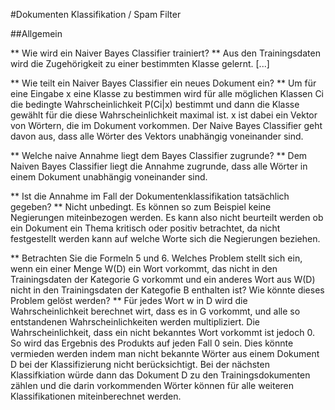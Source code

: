 #Dokumenten Klassifikation / Spam Filter

##Allgemein

** Wie wird ein Naiver Bayes Classifier trainiert? **
Aus den Trainingsdaten wird die Zugehörigkeit zu einer bestimmten Klasse gelernt.
[...]

** Wie teilt ein Naiver Bayes Classifier ein neues Dokument ein? **
Um für eine Eingabe x eine Klasse zu bestimmen wird für alle möglichen Klassen Ci die bedingte Wahrscheinlichkeit P(Ci|x) bestimmt und dann die Klasse gewählt für die diese Wahrscheinlichkeit maximal ist. x ist dabei ein Vektor von Wörtern, die im Dokument vorkommen. Der Naive Bayes Classifier geht davon aus, dass alle Wörter des Vektors unabhängig voneinander sind. 

** Welche naive Annahme liegt dem Bayes Classifier zugrunde? **
Dem Naiven Bayes Classifier liegt die Annahme zugrunde, dass alle Wörter in einem Dokument unabhängig voneinander sind. 

** Ist die Annahme im Fall der Dokumentenklassifikation tatsächlich gegeben? **
Nicht unbedingt. Es können so zum Beispiel keine Negierungen miteinbezogen werden. Es kann also nicht beurteilt werden ob ein Dokument ein Thema kritisch oder positiv betrachtet, da nicht festgestellt werden kann auf welche Worte sich die Negierungen beziehen. 

** Betrachten Sie die Formeln 5 und 6. Welches Problem stellt sich ein, wenn ein einer Menge W(D) ein Wort vorkommt, das nicht in den Trainingsdaten der Kategorie G vorkommt und ein anderes Wort aus W(D) nicht in den Trainingsdaten der Kategofie B enthalten ist? Wie könnte dieses Problem gelöst werden? **
Für jedes Wort w in D wird die Wahrscheinlichkeit berechnet wirt, dass es in G vorkommt, und alle so entstandenen Wahrscheinlichkeiten werden multipliziert. Die Wahrscheinlichkeit, dass ein nicht bekanntes Wort vorkommt ist jedoch 0. So wird das Ergebnis des Produkts auf jeden Fall 0 sein.
Dies könnte vermieden werden indem man nicht bekannte Wörter aus einem Dokument D bei der Klassifizierung nicht berücksichtigt. Bei der nächsten Klassifkiation würde dann das Dokument D zu den Trainingsdokumenten zählen und die darin vorkommenden Wörter können für alle weiteren Klassifikationen miteinberechnet werden.
